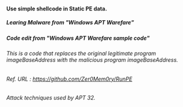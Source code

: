 #### Use simple shellcode in Static PE data.
##### Learing Malware from "Windows APT Warefare"
##### Code edit from "Windows APT Warefare sample code"

###### This is a code that replaces the original legitimate program imageBaseAddress with the malicious program imageBaseAddress.

###### Ref. URL : https://github.com/Zer0Mem0ry/RunPE
###### Attack techniques used by APT 32.
